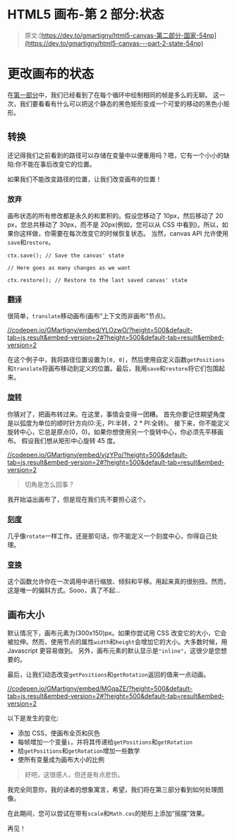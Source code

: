 # HTML5 画布-第 2 部分:状态

> 原文:[https://dev.to/gmartigny/html5-canvas-第二部分-国家-54np](https://dev.to/gmartigny/html5-canvas---part-2-state-54np)

# 更改画布的状态

在[第一部分](//dev.to/gmartigny/html5-canvas---part-1-drawing-4bc5)中，我们已经看到了在每个循环中绘制相同的帧是多么的无聊。
这一次，我们要看看有什么可以把这个静态的黑色矩形变成一个可爱的移动的黑色小矩形。

## 转换

还记得我们之前看到的路径可以存储在变量中以便重用吗？嗯，它有一个小小的缺陷:你不能在事后改变它的位置。

如果我们不能改变路径的位置，让我们改变画布的位置！

### 放弃

画布状态的所有修改都是永久的和累积的。假设您移动了 10px，然后移动了 20 px，您总共移动了 30px，而不是 20px(例如，您可以从 CSS 中看到)。所以，如果你这样做，你需要在每次改变它的时候恢复状态。
当然，canvas API 允许使用`save`和`restore`。

```
ctx.save(); // Save the canvas' state

// Here goes as many changes as we want

ctx.restore(); // Restore to the last saved canvas' state 
```

### [翻译](//developer.mozilla.org/en-US/docs/Web/API/CanvasRenderingContext2D/translate)

很简单，`translate`移动画布(画布“上下文而非画布”节点)。

[//codepen.io/GMartigny/embed/YLOzwO/?height=500&default-tab=js,result&embed-version=2#?height=500&default-tab=result&embed-version=2](//codepen.io/GMartigny/embed/YLOzwO/?height=500&default-tab=js,result&embed-version=2#?height=500&default-tab=result&embed-version=2)

在这个例子中，我将路径位置设置为`[0, 0]`，然后使用自定义函数`getPositions`和`translate`将画布移动到定义的位置。最后，我用`save`和`restore`将它们包围起来。

### [旋转](//developer.mozilla.org/en-US/docs/Web/API/CanvasRenderingContext2D/rotate)

你猜对了，把画布转过来。在这里，事情会变得一团糟。
首先你要记住期望角度是以弧度为单位的顺时针方向(0:无，PI:半转，2 * PI:全转)。
接下来，你不能定义旋转中心，它总是原点(0，0)。如果你想使用另一个旋转中心，你必须先平移画布。
假设我们想从矩形中心旋转 45 度。

[//codepen.io/GMartigny/embed/vjzYPo/?height=500&default-tab=js,result&embed-version=2#?height=500&default-tab=result&embed-version=2](//codepen.io/GMartigny/embed/vjzYPo/?height=500&default-tab=js,result&embed-version=2#?height=500&default-tab=result&embed-version=2)

> 切角是怎么回事？

我开始溢出画布了，但是现在我们先不要担心这个。

### [刻度](//developer.mozilla.org/en-US/docs/Web/API/CanvasRenderingContext2D/scale)

几乎像`rotate`一样工作。还是那句话，你不能定义一个刻度中心，你得自己处理。

### [变换](//developer.mozilla.org/en-US/docs/Web/API/CanvasRenderingContext2D/transform)

这个函数允许你在一次调用中进行缩放、倾斜和平移。用起来真的很别扭。然而，这是唯一的偏斜方式。Sooo，真了不起...

## 画布大小

默认情况下，画布元素为(300x150)px。如果你尝试用 CSS 改变它的大小，它会被拉伸。然而，使用节点的属性`width`和`height`会增加它的大小。大多数时候，用 Javascript 更容易做到。
另外，画布元素的默认显示是`"inline"`，这很少是您想要的。

最后，让我们动态改变`getPositions`和`getRotation`返回的值来一点动画。

[//codepen.io/GMartigny/embed/MGqaZE/?height=500&default-tab=js,result&embed-version=2#?height=500&default-tab=result&embed-version=2](//codepen.io/GMartigny/embed/MGqaZE/?height=500&default-tab=js,result&embed-version=2#?height=500&default-tab=result&embed-version=2)

以下是发生的变化:

*   添加 CSS，使画布全页和灰色
*   每帧增加一个变量`i`，并将其传递给`getPositions`和`getRotation`
*   给`getPositions`和`getRotation`增加一些数学
*   使所有变量成为画布大小的比例

> 好吧，这很感人，但还是有点悲伤。

我完全同意你，我的读者的想象寓言，希望，我们将在第三部分看到如何处理图像。

在此期间，您可以尝试在带有`scale`和`Math.cos`的矩形上添加“摇摆”效果。

再见！